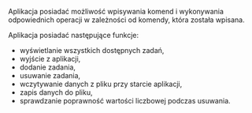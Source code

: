 Aplikacja posiadać możliwość wpisywania komend i wykonywania odpowiednich operacji w zależności od komendy, która została wpisana.

Aplikacja posiadać następujące funkcje:

- wyświetlanie wszystkich dostępnych zadań,
- wyjście z aplikacji,
- dodanie zadania,
- usuwanie zadania,
- wczytywanie danych z pliku przy starcie aplikacji,
- zapis danych do pliku,
- sprawdzanie poprawność wartości liczbowej podczas usuwania.
